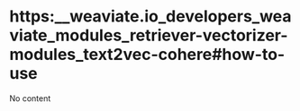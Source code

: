 # https:\_\_weaviate.io_developers_weaviate_modules_retriever-vectorizer-modules_text2vec-cohere#how-to-use

No content
